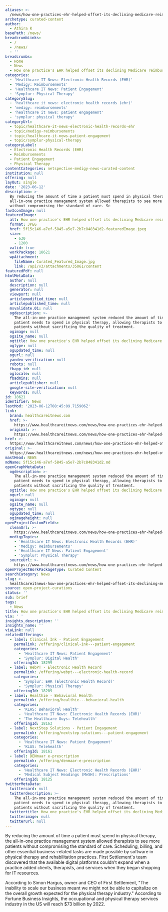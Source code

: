 ```yaml
---
aliases: >-
  /news/how-one-practices-ehr-helped-offset-its-declining-medicare-reimbursements
archetype: curated-content
author:
  - Athira K
basePath: /news/
breadcrumbLinks:
  - /
  - /news/
  - ''
breadcrumbs:
  - Home
  - News
  - How one practice's EHR helped offset its declining Medicare reimbursements
categories:
  - 'Healthcare IT News: Electronic Health Records (EHR)'
  - 'Medigy: Reimbursements'
  - 'Healthcare IT News: Patient Engagement'
  - 'Symplur: Physical Therapy'
categorySlug:
  - 'healthcare it news: electronic health records (ehr)'
  - 'medigy: reimbursements'
  - 'healthcare it news: patient engagement'
  - 'symplur: physical therapy'
categoryUrl:
  - topic/healthcare-it-news-electronic-health-records-ehr
  - topic/medigy-reimbursements
  - topic/healthcare-it-news-patient-engagement
  - topic/symplur-physical-therapy
categoryLabel:
  - Electronic Health Records (EHR)
  - Reimbursements
  - Patient Engagement
  - Physical Therapy
contentCategories: netspective-medigy-news-curated-content
institution: null
offering: null
layOut: single
date: '2023-06-12'
description: >-
  By reducing the amount of time a patient must spend in physical therapy, the
  all-in-one practice management system allowed therapists to see more patients
  without compromising the standard of care. Sc
favIconImage: null
featuredImage:
  alt: How one practice's EHR helped offset its declining Medicare reimbursements
  format: JPEG
  href: 5f15c146-a7ef-5845-a5e7-2b7c848341d2-featuredImage.jpeg
  size:
    - 630
    - 1200
  valid: true
  workPackage: 18621
  wpAttachment:
    fileName: Curated_Featured_Image.jpg
    link: /api/v3/attachments/35061/content
featuredPdf: null
htmlMetaData:
  author: null
  description: null
  generator: null
  viewport: null
  articlemodified_time: null
  articlepublished_time: null
  msvalidate.01: null
  ogdescription: >-
    The all-in-one practice management system reduced the amount of time a
    patient needs to spend in physical therapy, allowing therapists to see more
    patients without sacrificing the quality of treatment.
  ogimage: null
  ogsite_name: null
  ogtitle: How one practice's EHR helped offset its declining Medicare reimbursements
  ogtype: null
  ogupdated_time: null
  ogurl: null
  yandex-verification: null
  robots: null
  fbapp_id: null
  oglocale: null
  fbadmins: null
  articlepublisher: null
  google-site-verification: null
  keywords: null
id: 18621
identifier: News
lastMod: '2023-06-12T08:45:09.715906Z'
link:
  brand: healthcareitnews.com
  href: >-
    https://www.healthcareitnews.com/news/how-one-practices-ehr-helped-offset-its-declining-medicare-reimbursements
  original: >-
    https://www.healthcareitnews.com/news/how-one-practices-ehr-helped-offset-its-declining-medicare-reimbursements
href: >-
  https://www.healthcareitnews.com/news/how-one-practices-ehr-helped-offset-its-declining-medicare-reimbursements
original: >-
  https://www.healthcareitnews.com/news/how-one-practices-ehr-helped-offset-its-declining-medicare-reimbursements
mastHead: NEWS
mdName: 5f15c146-a7ef-5845-a5e7-2b7c848341d2.md
openGraphMetaData:
  ogdescription: >-
    The all-in-one practice management system reduced the amount of time a
    patient needs to spend in physical therapy, allowing therapists to see more
    patients without sacrificing the quality of treatment.
  ogtitle: How one practice's EHR helped offset its declining Medicare reimbursements
  ogurl: null
  ogimage: null
  ogsite_name: null
  ogtype: null
  ogupdated_time: null
  ogimageheight: null
openProjectCustomFields:
  cleanUrl: >-
    https://www.healthcareitnews.com/news/how-one-practices-ehr-helped-offset-its-declining-medicare-reimbursements
  medigyTopics:
    - 'Healthcare IT News: Electronic Health Records (EHR)'
    - 'Medigy: Reimbursements'
    - 'Healthcare IT News: Patient Engagement'
    - 'Symplur: Physical Therapy'
  sourceUrl: >-
    https://www.healthcareitnews.com/news/how-one-practices-ehr-helped-offset-its-declining-medicare-reimbursements
openProjectWorkPackageType: Curated Content
searchCategory: News
slug: >-
  healthcareitnews-how-one-practices-ehr-helped-offset-its-declining-medicare-reimbursements
source: open-project-curations
status: ''
sub: brief
tags:
  - News
title: How one practice's EHR helped offset its declining Medicare reimbursements
via: ' '
insights_description: ''
insights_name: ''
viaLink: null
relatedOfferings:
  - label: Clinical Ink - Patient Engagement
    permalink: /offering/clinical-ink---patient-engagement
    categories:
      - 'Healthcare IT News: Patient Engagement'
      - 'Symplur: Digital Health'
    offeringId: 18299
  - label: WebPT - Electronic Health Record
    permalink: /offering/webpt---electronic-health-record
    categories:
      - 'Symplur: EHR (Electronic Health Record)'
      - 'Symplur: Physical Therapy'
    offeringId: 18209
  - label: Healthie - Behavioral Health
    permalink: /offering/healthie---behavioral-health
    categories:
      - 'KLAS: Behavioral Health'
      - 'Healthcare IT News: Electronic Health Records (EHR)'
      - 'The Healthcare Guys: Telehealth'
    offeringId: 18163
  - label: NextStep Solutions - Patient Engagement
    permalink: /offering/nextstep-solutions---patient-engagement
    categories:
      - 'Healthcare IT News: Patient Engagement'
      - 'KLAS: Telehealth'
    offeringId: 18161
  - label: DENmaar e-prescription
    permalink: /offering/denmaar-e-prescription
    categories:
      - 'Healthcare IT News: Electronic Health Records (EHR)'
      - 'Medical Subject Headings (MeSH): Prescriptions'
    offeringId: 18125
twitterMetaData:
  twittercard: null
  twitterdescription: >-
    The all-in-one practice management system reduced the amount of time a
    patient needs to spend in physical therapy, allowing therapists to see more
    patients without sacrificing the quality of treatment.
  twittertitle: How one practice's EHR helped offset its declining Medicare reimbursements
  twitterimage: null
  twitterurl: null
---
```

<p>By reducing the amount of time a patient must spend in physical therapy, the all-in-one practice management system allowed therapists to see more patients without compromising the standard of care. Scheduling, billing, and other essential business-related tasks are made possible by software in physical therapy and rehabilitation practices. First Settlement's team discovered that the available digital platforms couldn't expand when a practice added clients, therapists, and services when they began shopping for IT resources.&nbsp;</p><p>According to Simon Hargus, owner and CEO of First Settlement, "The inability to scale our business meant we might not be able to capitalize on the overall growth expected for the physical therapy industry." According to Fortune Business Insights, the occupational and physical therapy services industry in the US will reach $73 billion by 2022.</p>